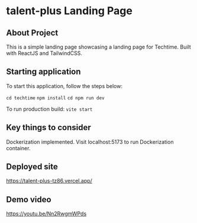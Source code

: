 # talent-plus Landing Page

## About Project
This is a simple landing page showcasing a landing page for Techtime. Built with ReactJS and TailwindCSS. 

## Starting application
To start this application, follow the steps below:

`cd techtime`
`npm install`
`cd npm run dev`

To run production build:
`vite start`

## Key things to consider
Dockerization implemented. Visit localhost:5173 to run Dockerization container.

## Deployed site
https://talent-plus-tz86.vercel.app/

## Demo video
https://youtu.be/Nn2RwgmWPds
